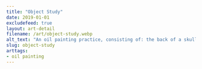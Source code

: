 ```yaml
---
title: "Object Study"
date: 2019-01-01
excludefeed: true
layout: art-detail
filename: /art/object-study.webp
alt_text: "An oil painting practice, consisting of: the back of a skull, a dark bottle and some kind of cream pot. These items sit on top of a green sheet."
slug: object-study
arttags:
- oil painting
---
```

